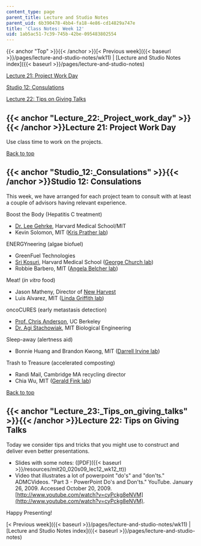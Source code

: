 ```yaml
---
content_type: page
parent_title: Lecture and Studio Notes
parent_uid: 6b390478-4bb4-fa18-4e86-cd14829a747e
title: 'Class Notes: Week 12'
uid: 1ab5ac51-7c39-745b-42be-095483802554
---
```


{{< anchor "Top" >}}{{< /anchor >}}[< Previous week]({{< baseurl >}}/pages/lecture-and-studio-notes/wk11) | [Lecture and Studio Notes index]({{< baseurl >}}/pages/lecture-and-studio-notes)

[Lecture 21: Project Work Day](#Lecture_22:_Project_work_day)

[Studio 12: Consulations](#Studio_12:_Consulations)

[Lecture 22: Tips on Giving Talks](#Lecture_23:_Tips_on_giving_talks)

{{< anchor "Lecture_22:_Project_work_day" >}}{{< /anchor >}}Lecture 21: Project Work Day
----------------------------------------------------------------------------------------

Use class time to work on the projects.

[Back to top](#Top)

{{< anchor "Studio_12:_Consulations" >}}{{< /anchor >}}Studio 12: Consulations
------------------------------------------------------------------------------

This week, we have arranged for each project team to consult with at least a couple of advisors having relevant experience.

Boost the Body (Hepatitis C treatment)

*   [Dr. Lee Gehrke](http://web.mit.edu/lgehrke/www/HCV%20Innate%20Immunity.html), Harvard Medical School/MIT
*   Kevin Solomon, MIT ([Kris Prather lab](http://web.mit.edu/prathergroup/index.html))

ENERGYneering (algae biofuel)

*   GreenFuel Technologies
*   [Sri Kosuri](http://openwetware.org/wiki/Sri_Kosuri), Harvard Medical School ([George Church lab](http://openwetware.org/wiki/Church_Lab))
*   Robbie Barbero, MIT ([Angela Belcher lab](https://be.mit.edu/directory/angela-belcher))

Meat! (_in vitro_ food)

*   Jason Matheny, Director of [New Harvest](http://www.new-harvest.org/)
*   Luis Alvarez, MIT ([Linda Griffith lab](https://be.mit.edu/directory/linda-g-griffith))

oncoCURES (early metastasis detection)

*   [Prof. Chris Anderson](https://calnet.berkeley.edu/directory/details.pl?uid=231601), UC Berkeley
*   [Dr. Agi Stachowiak](http://openwetware.org/wiki/User:AgiStachowiak), MIT Biological Engineering

Sleep-away (alertness aid)

*   Bonnie Huang and Brandon Kwong, MIT ([Darrell Irvine lab](http://web.mit.edu/biomaterials/Irvine_Lab/Home.html))

Trash to Treasure (accelerated composting)

*   Randi Mail, Cambridge MA recycling director
*   Chia Wu, MIT ([Gerald Fink lab](http://web.mit.edu/biology/www/facultyareas/facresearch/fink.html))

[Back to top](#Top)

{{< anchor "Lecture_23:_Tips_on_giving_talks" >}}{{< /anchor >}}Lecture 22: Tips on Giving Talks
------------------------------------------------------------------------------------------------

Today we consider tips and tricks that you might use to construct and deliver even better presentations.

*   Slides with some notes: ([PDF]({{< baseurl >}}/resources/mit20_020s09_lec12_wk12_tt))
*   Video that illustrates a lot of powerpoint "do's" and "don'ts." ADMCVideos. "Part 3 - PowerPoint Do's and Don'ts." YouTube. January 26, 2009. Accessed October 20, 2009. [http://www.youtube.com/watch?v=cyPckg8eNVM](http://www.youtube.com/watch?v=cyPckg8eNVM).

Happy Presenting!

[< Previous week]({{< baseurl >}}/pages/lecture-and-studio-notes/wk11) | [Lecture and Studio Notes index]({{< baseurl >}}/pages/lecture-and-studio-notes)